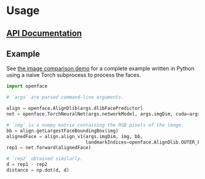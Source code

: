 # Usage

## [API Documentation](http://openface-api.readthedocs.org/en/latest/index.html)

## Example

See [the image comparison demo](https://github.com/cmusatyalab/openface/blob/master/demos/compare.py) for a complete example
written in Python using a naive Torch subprocess to process the faces.

```Python
import openface

# `args` are parsed command-line arguments.

align = openface.AlignDlib(args.dlibFacePredictor)
net = openface.TorchNeuralNet(args.networkModel, args.imgDim, cuda=args.cuda)

# `img` is a numpy matrix containing the RGB pixels of the image.
bb = align.getLargestFaceBoundingBox(img)
alignedFace = align.align_v1(args.imgDim, img, bb,
                             landmarkIndices=openface.AlignDlib.OUTER_EYES_AND_NOSE)
rep1 = net.forward(alignedFace)

# `rep2` obtained similarly.
d = rep1 - rep2
distance = np.dot(d, d)
```
